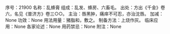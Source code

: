 序号：21900
名称：乱蜂膏
组成：乱发、蜂房、六畜毛。
出处：方出《千金》卷六，名见《普济方》卷三○○。
主治：唇黑肿，痛痒不可忍，亦治沈唇。
加减：None
功效：None
用法用量：猪脂和，敷之。
制备方法：上烧作灰。
临床应用：None
各家论述：None
用药禁忌：None
附注：None

